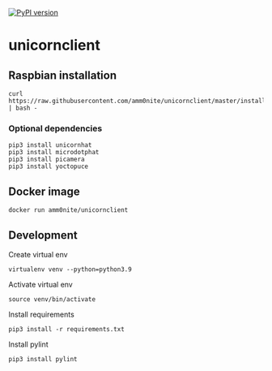 [![PyPI version](https://badge.fury.io/py/unicornclient.svg)](https://badge.fury.io/py/unicornclient)

# unicornclient

## Raspbian installation
```
curl https://raw.githubusercontent.com/amm0nite/unicornclient/master/install/main.sh | bash -
```
### Optional dependencies
```
pip3 install unicornhat
pip3 install microdotphat
pip3 install picamera
pip3 install yoctopuce
```
## Docker image
```
docker run amm0nite/unicornclient
```
## Development
Create virtual env
```
virtualenv venv --python=python3.9
```
Activate virtual env
```
source venv/bin/activate
```
Install requirements
```
pip3 install -r requirements.txt
```
Install pylint
```
pip3 install pylint
```
